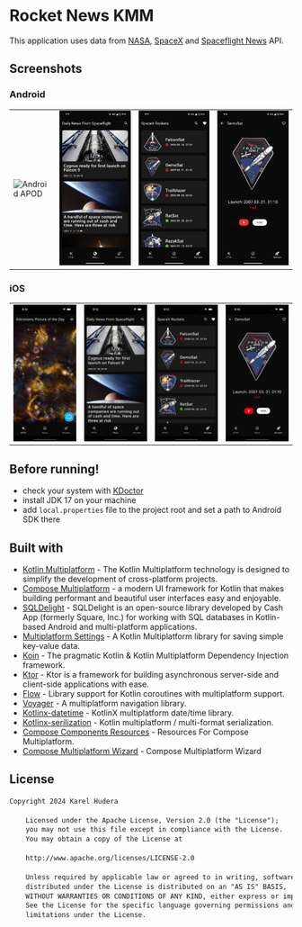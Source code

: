 # Rocket News KMM

This application uses data from [NASA], [SpaceX] and [Spaceflight News] API.

## Screenshots
### Android
<table>
    <td><img src="Media/Screenshot_20240128-211136.png" alt="Android APOD"></td>
    <td><img src="Media/Screenshot_20240128-211152.png" alt="Android News"></td>
    <td><img src="Media/Screenshot_20240128-211158.png" alt="Android Rockets"></td>
    <td><img src="Media/Screenshot_20240128-211308.png" alt="Android Detail Rocket"></td>
</table>

### iOS
<table>
    <td><img src="Media/SimulatorScreenshot-iPhone15Pro-2024-01-28at21.10.14.png" alt="iOS APOD"></td>
    <td><img src="Media/SimulatorScreenshot-iPhone15Pro-2024-01-28at21.12.09.png" alt="iOS News"></td>
    <td><img src="Media/SimulatorScreenshot-iPhone15Pro-2024-01-28at21.12.40.png" alt="iOS Rockets"></td>
    <td><img src="Media/SimulatorScreenshot-iPhone15Pro-2024-01-28at21.16.43.png" alt="iOS Detail Rocket"></td>
</table>

## Before running!
- check your system with [KDoctor](https://github.com/Kotlin/kdoctor)
- install JDK 17 on your machine
- add `local.properties` file to the project root and set a path to Android SDK there

## Built with
- [Kotlin Multiplatform](https://kotlinlang.org/docs/multiplatform.html) - The Kotlin Multiplatform technology is designed to simplify the development of cross-platform projects.
- [Compose Multiplatform](https://www.jetbrains.com/lp/compose-multiplatform/) -  a modern UI framework for Kotlin that makes building performant and beautiful user interfaces easy and enjoyable.
- [SQLDelight](https://github.com/cashapp/sqldelight) - SQLDelight is an open-source library developed by Cash App (formerly Square, Inc.) for working with SQL databases in Kotlin-based Android and multi-platform applications.
- [Multiplatform Settings](https://github.com/russhwolf/multiplatform-settings) - A Kotlin Multiplatform library for saving simple key-value data.
- [Koin](https://insert-koin.io/) - The pragmatic Kotlin & Kotlin Multiplatform Dependency Injection framework.
- [Ktor](https://ktor.io/) - Ktor is a framework for building asynchronous server-side and client-side applications with ease.
- [Flow](https://github.com/Kotlin/kotlinx.coroutines) - Library support for Kotlin coroutines with multiplatform support.
- [Voyager](https://voyager.adriel.cafe/) - A multiplatform navigation library.
- [Kotlinx-datetime](https://github.com/Kotlin/kotlinx-datetime) - KotlinX multiplatform date/time library.
- [Kotlinx-serilization](https://github.com/Kotlin/kotlinx.serialization) - Kotlin multiplatform / multi-format serialization.
- [Compose Components Resources](https://mvnrepository.com/artifact/org.jetbrains.compose.components/components-resources) - Resources For Compose Multiplatform.
- [Compose Multiplatform Wizard](https://terrakok.github.io/Compose-Multiplatform-Wizard/) - Compose Multiplatform Wizard

## License
```xml
Copyright 2024 Karel Hudera

    Licensed under the Apache License, Version 2.0 (the "License");
    you may not use this file except in compliance with the License.
    You may obtain a copy of the License at

    http://www.apache.org/licenses/LICENSE-2.0

    Unless required by applicable law or agreed to in writing, software
    distributed under the License is distributed on an "AS IS" BASIS,
    WITHOUT WARRANTIES OR CONDITIONS OF ANY KIND, either express or implied.
    See the License for the specific language governing permissions and
    limitations under the License.
```  

[NASA]: https://api.nasa.gov/planetary/apod?api_key=DEMO_KEY
[SpaceX]: https://api.spacexdata.com/v5/launches/
[Spaceflight News]: https://api.spaceflightnewsapi.net/v4/articles/
